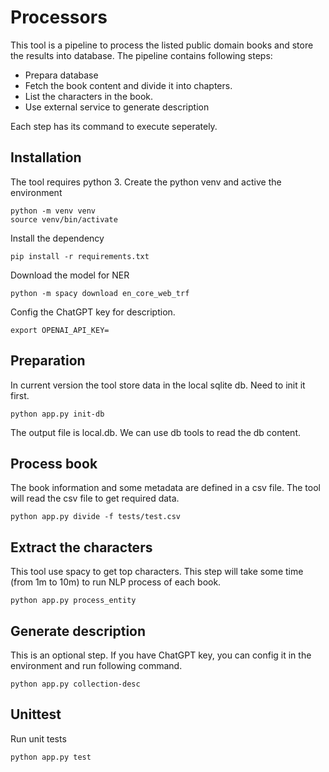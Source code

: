 # Processors
This tool is a pipeline to process the listed public domain books and store the results into database. The pipeline contains following steps:

- Prepara database
- Fetch the book content and divide it into chapters.
- List the characters in the book.
- Use external service to generate description

Each step has its command to execute seperately.

## Installation
The tool requires python 3. 
Create the python venv and active the environment

```shell
python -m venv venv
source venv/bin/activate
```

Install the dependency

```shell
pip install -r requirements.txt
```

Download the model for NER

```shell
python -m spacy download en_core_web_trf
```

Config the ChatGPT key for description.

```shell
export OPENAI_API_KEY=
```

## Preparation
In current version the tool store data in the local sqlite db. Need to init it first.

```shell
python app.py init-db
```
The output file is local.db. We can use db tools to read the db content.

## Process book
The book information and some metadata are defined in a csv file. The tool will read the csv file to get required data.

```shell
python app.py divide -f tests/test.csv
```

## Extract the characters
This tool use spacy to get top characters. This step will take some time (from 1m to 10m) to run NLP process of each book.

```shell
python app.py process_entity
```

## Generate description
This is an optional step. If you have ChatGPT key, you can config it in the environment and run following command.
```shell
python app.py collection-desc
```

## Unittest
Run unit tests
```shell
python app.py test
```